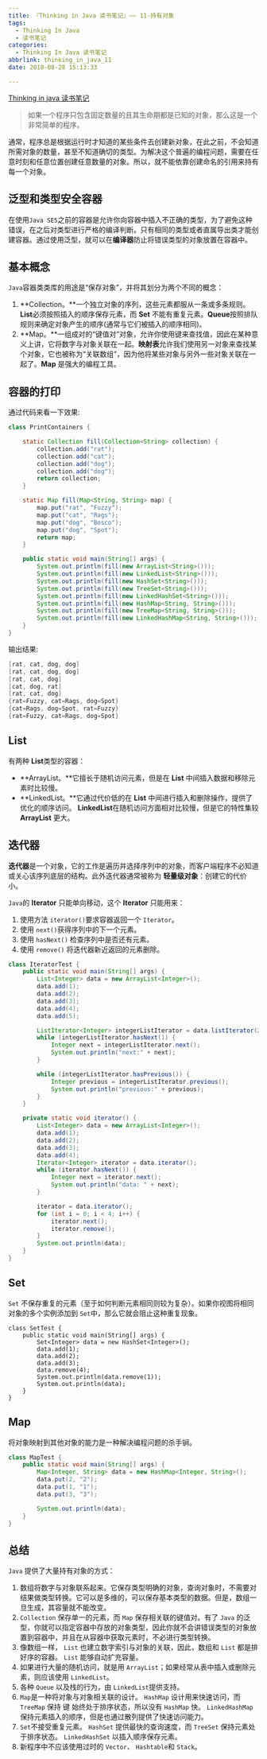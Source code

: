 ```yaml
---
title: 『Thinking in Java 读书笔记』—— 11-持有对象
tags:
  - Thinking In Java
  - 读书笔记
categories:
  - Thinking In Java 读书笔记
abbrlink: thinking_in_java_11
date: 2018-08-28 15:13:33

---
```


[Thinking in java 读书笔记](http://xiaweizi.cn/categories/Thinking-In-Java-%E8%AF%BB%E4%B9%A6%E7%AC%94%E8%AE%B0/)

> 如果一个程序只包含固定数量的且其生命期都是已知的对象，那么这是一个非常简单的程序。

通常，程序总是根据运行时才知道的某些条件去创建新对象，在此之前，不会知道所需对象的数量，甚至不知道确切的类型。为解决这个普遍的编程问题，需要在任意时刻和任意位置创建任意数量的对象。所以，就不能依靠创建命名的引用来持有每一个对象。

<!-- more -->

## 泛型和类型安全容器

在使用`Java SE5`之前的容器是允许你向容器中插入不正确的类型，为了避免这种错误，在之后对类型进行严格的编译判断。只有相同的类型或者直属导出类才能创建容器。通过使用泛型，就可以在**编译器**防止将错误类型的对象放置在容器中。



## 基本概念



`Java`容器类类库的用途是“保存对象”，并将其划分为两个不同的概念：

1. **Collection。**一个独立对象的序列，这些元素都服从一条或多条规则。**List**必须按照插入的顺序保存元素，而 **Set** 不能有重复元素。**Queue**按照排队规则来确定对象产生的顺序(通常与它们被插入的顺序相同)。
2. **Map。**一组成对的“键值对”对象，允许你使用键来查找值，因此在某种意义上讲，它将数字与对象关联在一起。**映射表**允许我们使用另一对象来查找某个对象，它也被称为“关联数组”，因为他将某些对象与另外一些对象关联在一起了。**Map** 是强大的编程工具。

## 容器的打印

通过代码来看一下效果:

```java
class PrintContainers {

    static Collection fill(Collection<String> collection) {
        collection.add("rat");
        collection.add("cat");
        collection.add("dog");
        collection.add("dog");
        return collection;
    }

    static Map fill(Map<String, String> map) {
        map.put("rat", "Fuzzy");
        map.put("cat", "Rags");
        map.put("dog", "Bosco");
        map.put("dog", "Spot");
        return map;
    }

    public static void main(String[] args) {
        System.out.println(fill(new ArrayList<String>()));
        System.out.println(fill(new LinkedList<String>()));
        System.out.println(fill(new HashSet<String>()));
        System.out.println(fill(new TreeSet<String>()));
        System.out.println(fill(new LinkedHashSet<String>()));
        System.out.println(fill(new HashMap<String, String>()));
        System.out.println(fill(new TreeMap<String, String>()));
        System.out.println(fill(new LinkedHashMap<String, String>()));
    }
}
```

输出结果:

```java
[rat, cat, dog, dog]
[rat, cat, dog, dog]
[rat, cat, dog]
[cat, dog, rat]
[rat, cat, dog]
{rat=Fuzzy, cat=Rags, dog=Spot}
{cat=Rags, dog=Spot, rat=Fuzzy}
{rat=Fuzzy, cat=Rags, dog=Spot}
```

## List

有两种 **List**类型的容器：

- **ArrayList。**它擅长于随机访问元素，但是在 **List** 中间插入数据和移除元素时比较慢。
- **LinkedList。**它通过代价低的在 **List** 中间进行插入和删除操作，提供了优化的顺序访问。 **LinkedList**在随机访问方面相对比较慢，但是它的特性集较 **ArrayList** 更大。

## 迭代器

**迭代器**是一个对象，它的工作是遍历并选择序列中的对象，而客户端程序不必知道或关心该序列底层的结构。此外迭代器通常被称为 **轻量级对象**：创建它的代价小。

`Java`的 **Iterator** 只能单向移动，这个 **Iterator** 只能用来：

1. 使用方法 `iterator()`要求容器返回一个 `Iterator`。
2. 使用 `next()`获得序列中的下一个元素。
3. 使用 `hasNext()` 检查序列中是否还有元素。
4. 使用 `remove()` 将迭代器新近返回的元素删除。

```java
class IteratorTest {
    public static void main(String[] args) {
        List<Integer> data = new ArrayList<Integer>();
        data.add(1);
        data.add(2);
        data.add(3);
        data.add(4);
        data.add(5);

        ListIterator<Integer> integerListIterator = data.listIterator(2);
        while (integerListIterator.hasNext()) {
            Integer next = integerListIterator.next();
            System.out.println("next:" + next);
        }

        while (integerListIterator.hasPrevious()) {
            Integer previous = integerListIterator.previous();
            System.out.println("previous:" + previous);
        }
    }

    private static void iterator() {
        List<Integer> data = new ArrayList<Integer>();
        data.add(1);
        data.add(2);
        data.add(3);
        data.add(4);
        Iterator<Integer> iterator = data.iterator();
        while (iterator.hasNext()) {
            Integer next = iterator.next();
            System.out.println("data: " + next);
        }

        iterator = data.iterator();
        for (int i = 0; i < 4; i++) {
            iterator.next();
            iterator.remove();
        }
        System.out.println(data);
    }
}
```

## Set

`Set` 不保存重复的元素（至于如何判断元素相同则较为复杂）。如果你视图将相同对象的多个实例添加到 `Set`中，那么它就会阻止这种重复现象。

```
class SetTest {
    public static void main(String[] args) {
        Set<Integer> data = new HashSet<Integer>();
        data.add(1);
        data.add(2);
        data.add(3);
        data.remove(4);
        System.out.println(data.remove(1));
        System.out.println(data);
    }
}
```

## Map

将对象映射到其他对象的能力是一种解决编程问题的杀手锏。

```Java
class MapTest {
    public static void main(String[] args) {
        Map<Integer, String> data = new HashMap<Integer, String>();
        data.put(2, "2");
        data.put(1, "1");
        data.put(3, "3");

        System.out.println(data);
    }
}
```

## 总结

`Java` 提供了大量持有对象的方式：

1. 数组将数字与对象联系起来。它保存类型明确的对象，查询对象时，不需要对结果做类型转换。它可以是多维的，可以保存基本类型的数据。但是，数组一旦生成，其容量就不能改变。
2. `Collection` 保存单一的元素，而 `Map` 保存相关联的键值对。有了 `Java` 的泛型，你就可以指定容器中存放的对象类型，因此你就不会讲错误类型的对象放置到容器中，并且在从容器中获取元素时，不必进行类型转换。
3. 像数组一样， `List` 也建立数字索引与对象的关联，因此，数组和 `List` 都是排好序的容器。 `List` 能够自动扩充容量。
4. 如果进行大量的随机访问，就是用 `ArrayList`；如果经常从表中插入或删除元素，则应该使用 `LinkedList`。
5. 各种 `Queue` 以及栈的行为，由 `LinkedList`提供支持。
6. `Map`是一种将对象与对象相关联的设计。 `HashMap` 设计用来快速访问，而 `TreeMap` 保持 键 始终处于排序状态，所以没有 `HashMap` 快。 `LinkedHashMap` 保持元素插入的顺序，但是也通过散列提供了快速访问能力。
7. `Set`不接受重复元素。 `HashSet` 提供最快的查询速度，而 `TreeSet` 保持元素处于排序状态。 `LinkedHashSet` 以插入顺序保存元素。
8. 新程序中不应该使用过时的 `Vector`、 `Hashtable`和 `Stack`。


